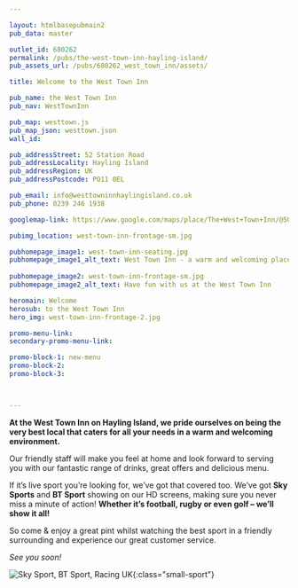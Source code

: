 ```yaml
---

layout: htmlbasepubmain2
pub_data: master

outlet_id: 680262
permalink: /pubs/the-west-town-inn-hayling-island/
pub_assets_url: /pubs/680262_west_town_inn/assets/

title: Welcome to the West Town Inn

pub_name: the West Town Inn
pub_nav: WestTownInn

pub_map: westtown.js
pub_map_json: westtown.json
wall_id: 

pub_addressStreet: 52 Station Road
pub_addressLocality: Hayling Island
pub_addressRegion: UK
pub_addressPostcode: PO11 0EL

pub_email: info@westtowninnhaylingisland.co.uk
pub_phone: 0239 246 1938

googlemap-link: https://www.google.com/maps/place/The+West+Town+Inn/@50.79198,-0.9939457,17z/data=!3m1!4b1!4m7!3m6!1s0x48745ba27bfb3ec9:0x1c822c227c660c0f!5m1!1s2018-09-23!8m2!3d50.79198!4d-0.991757

pubimg_location: west-town-inn-frontage-sm.jpg

pubhomepage_image1: west-town-inn-seating.jpg
pubhomepage_image1_alt_text: West Town Inn - a warm and welcoming place to relax
 
pubhomepage_image2: west-town-inn-frontage-sm.jpg
pubhomepage_image2_alt_text: Have fun with us at the West Town Inn 

heromain: Welcome
herosub: to the West Town Inn
hero_img: west-town-inn-frontage-2.jpg

promo-menu-link:
secondary-promo-menu-link:

promo-block-1: new-menu
promo-block-2: 
promo-block-3: 



---
```


**At the West Town Inn on Hayling Island, we pride ourselves on being the very best local that caters for all your needs in a warm and welcoming environment.**

Our friendly staff will make you feel at home and look forward to serving you with our fantastic range of drinks, great offers and delicious menu. 

If it’s live sport you’re looking for, we’ve got that covered too. We’ve got **Sky Sports** and **BT Sport** showing on our HD screens, making sure you never miss a minute of action! **Whether it’s football, rugby or even golf – we’ll show it all!**

So come & enjoy a great pint whilst watching the best sport in a friendly surrounding and experience our great customer service.

*See you soon!*

![Sky Sport, BT Sport, Racing UK](/pubs/680262_west_town_inn/assets/SkyBTRaceUK.png){:class="small-sport"}
